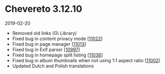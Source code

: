 # Chevereto 3.12.10

2019-02-20

- Removed old links (G\ Library)
- Fixed bug in content privacy mode [[11022](https://chevereto.com/community/threads/11022/)]
- Fixed bug in page manager [[11013](https://chevereto.com/community/threads/11013/)]
- Fixed bug in Exif parser [[10997](https://chevereto.com/community/threads/10997/)]
- Fixed bug in homepage split listing [[11036](https://chevereto.com/community/threads/11036/)]
- Fixed bug in album thumbnails when not using 1:1 aspect ratio [[11002](https://chevereto.com/community/threads/11002/)]
- Updated Dutch and Polish translations
